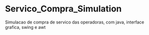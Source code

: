 # Servico_Compra_Simulation
Simulacao de compra de servico das operadoras, com java, interface  grafica, swing e awt
